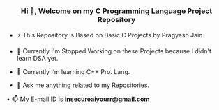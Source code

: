 <h3 align="center">Hi 👋, Welcome on my C Programming Language Project Repository</h3>

- ⚡ This Repository is Based on Basic C Projects by Pragyesh Jain
- 🔭 Currently I'm Stopped Working on these Projects because I didn't learn DSA yet.

- 🌱 Currently I’m  learning C++ Pro. Lang.

- 💬 Ask me anything related to my Repositories.

• 📫 My E-mail ID is **insecureaiyourr@gmail.com**

